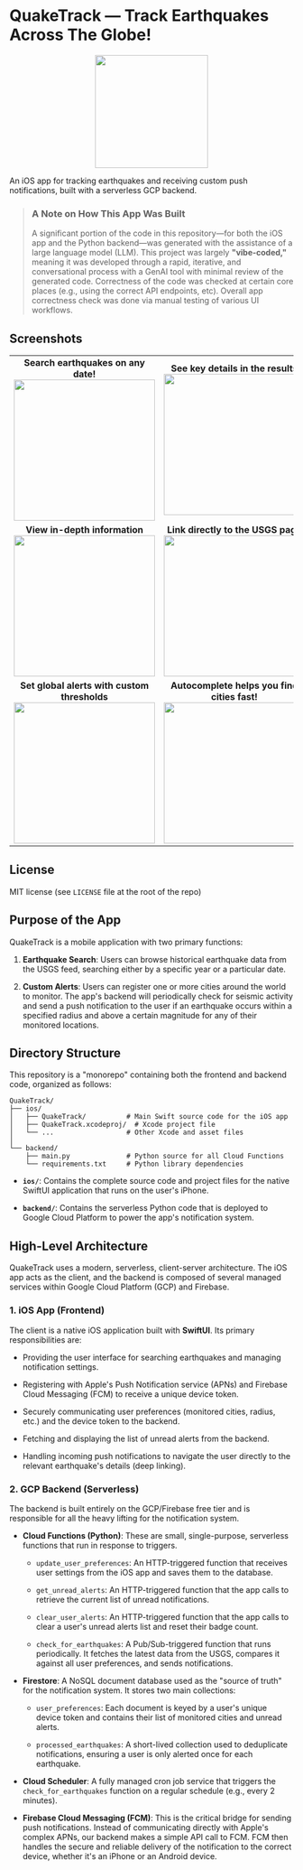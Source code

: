 # QuakeTrack — Track Earthquakes Across The Globe!

 <p align="center">
  <img
src="ios/QuakeTrack/Assets.xcassets/AppIcon.appiconset/QuakeTrack_seismic.png" width="200">
</p>

An iOS app for tracking earthquakes and receiving custom push notifications, built with a serverless GCP backend.


> ### **A Note on How This App Was Built**
>
> A significant portion of the code in this repository—for both the iOS app and the Python backend—was generated with the assistance of a large language model (LLM). This project was largely **"vibe-coded,"** meaning it was developed through a rapid, iterative, and conversational process with a GenAI tool with minimal review of the generated code. Correctness of the code was checked at certain core places (e.g., using the correct API endpoints, etc). Overall app correctness check was done via manual testing of various UI workflows.

## Screenshots

<table>
  <tr>
    <td width="50%" align="center">
      <b>Search earthquakes on any date!</b><br>
      <img src=".github/screenshots/iphone11_pro_max/1.png" width="250">
    </td>
    <td width="50%" align="center">
      <b>See key details in the results</b><br>
      <img src=".github/screenshots/iphone11_pro_max/2.png" width="250">
    </td>
  </tr>
  <tr>
    <td width="50%" align="center">
      <b>View in-depth information</b><br>
      <img src=".github/screenshots/iphone11_pro_max/3.png" width="250">
    </td>
    <td width="50%" align="center">
      <b>Link directly to the USGS page</b><br>
      <img src=".github/screenshots/iphone11_pro_max/4.png" width="250">
    </td>
  </tr>
  <tr>
    <td width="50%" align="center">
      <b>Set global alerts with custom thresholds</b><br>
      <img src=".github/screenshots/iphone11_pro_max/6.png" width="250">
    </td>
    <td width="50%" align="center">
      <b>Autocomplete helps you find cities fast!</b><br>
      <img src=".github/screenshots/iphone11_pro_max/5.png" width="250">
    </td>
  </tr>
</table>

## License

MIT license (see `LICENSE` file at the root of the repo)

## Purpose of the App

QuakeTrack is a mobile application with two primary functions:

1. **Earthquake Search**: Users can browse historical earthquake data from the USGS feed, searching either by a specific year or a particular date.

2. **Custom Alerts**: Users can register one or more cities around the world to monitor. The app's backend will periodically check for seismic activity and send a push notification to the user if an earthquake occurs within a specified radius and above a certain magnitude for any of their monitored locations.

## Directory Structure

This repository is a "monorepo" containing both the frontend and backend code, organized as follows:

```
QuakeTrack/
├── ios/
│   ├── QuakeTrack/          # Main Swift source code for the iOS app
│   ├── QuakeTrack.xcodeproj/  # Xcode project file
│   └── ...                  # Other Xcode and asset files
│
└── backend/
    ├── main.py              # Python source for all Cloud Functions
    └── requirements.txt     # Python library dependencies
```

* **`ios/`**: Contains the complete source code and project files for the native SwiftUI application that runs on the user's iPhone.

* **`backend/`**: Contains the serverless Python code that is deployed to Google Cloud Platform to power the app's notification system.

## High-Level Architecture

QuakeTrack uses a modern, serverless, client-server architecture. The iOS app acts as the client, and the backend is composed of several managed services within Google Cloud Platform (GCP) and Firebase.

### **1. iOS App (Frontend)**

The client is a native iOS application built with **SwiftUI**. Its primary responsibilities are:

* Providing the user interface for searching earthquakes and managing notification settings.

* Registering with Apple's Push Notification service (APNs) and Firebase Cloud Messaging (FCM) to receive a unique device token.

* Securely communicating user preferences (monitored cities, radius, etc.) and the device token to the backend.

* Fetching and displaying the list of unread alerts from the backend.

* Handling incoming push notifications to navigate the user directly to the relevant earthquake's details (deep linking).

### **2. GCP Backend (Serverless)**

The backend is built entirely on the GCP/Firebase free tier and is responsible for all the heavy lifting for the notification system.

* **Cloud Functions (Python)**: These are small, single-purpose, serverless functions that run in response to triggers.

  * `update_user_preferences`: An HTTP-triggered function that receives user settings from the iOS app and saves them to the database.

  * `get_unread_alerts`: An HTTP-triggered function that the app calls to retrieve the current list of unread notifications.

  * `clear_user_alerts`: An HTTP-triggered function that the app calls to clear a user's unread alerts list and reset their badge count.

  * `check_for_earthquakes`: A Pub/Sub-triggered function that runs periodically. It fetches the latest data from the USGS, compares it against all user preferences, and sends notifications.

* **Firestore**: A NoSQL document database used as the "source of truth" for the notification system. It stores two main collections:

  * `user_preferences`: Each document is keyed by a user's unique device token and contains their list of monitored cities and unread alerts.

  * `processed_earthquakes`: A short-lived collection used to deduplicate notifications, ensuring a user is only alerted once for each earthquake.

* **Cloud Scheduler**: A fully managed cron job service that triggers the `check_for_earthquakes` function on a regular schedule (e.g., every 2 minutes).

* **Firebase Cloud Messaging (FCM)**: This is the critical bridge for sending push notifications. Instead of communicating directly with Apple's complex APNs, our backend makes a simple API call to FCM. FCM then handles the secure and reliable delivery of the notification to the correct device, whether it's an iPhone or an Android device.


